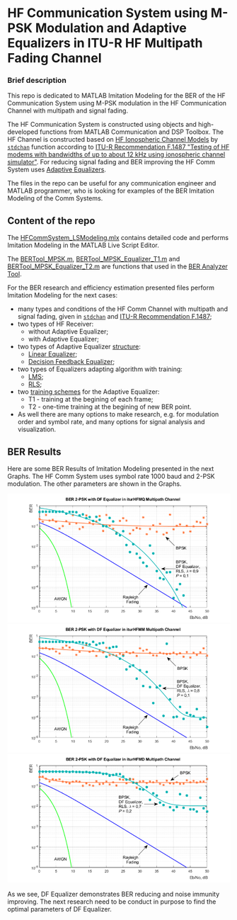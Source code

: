 # HF Communication System using M-PSK Modulation and Adaptive Equalizers in ITU-R HF Multipath Fading Channel

### Brief description

This repo is dedicated to MATLAB Imitation Modeling for the BER of the HF Communication System using M-PSK modulation in the HF Communication Channel with multipath and signal fading.

The HF Communication System is constructed using objects and high-developed functions from MATLAB Communication and DSP Toolbox. The HF Channel is constructed based on [HF Ionospheric Channel Models](https://www.mathworks.com/help/comm/examples/hf-ionospheric-channel-models.html) by [`stdchan`](https://www.mathworks.com/help/comm/ref/stdchan.html) function according to [ITU-R Recommendation F.1487 "Testing of HF modems with bandwidths of up to about 12 kHz using ionospheric channel simulator"](https://www.itu.int/rec/R-REC-F.1487/en). For reducing signal fading and BER improving the HF Comm System uses [Adaptive Equalizers](https://www.mathworks.com/help/comm/ug/adaptive-equalizers.html).

The files in the repo can be useful for any communication engineer and MATLAB programmer, who is looking for examples of the BER Imitation Modeling of the Comm Systems.

## Content of the repo

The [HFCommSystem_LSModeling.mlx](HFCommSystem_LSModeling.mlx) contains detailed code and performs Imitation Modeling in the MATLAB Live Script Editor.

The [BERTool_MPSK.m](BERTool_MPSK.m), [BERTool_MPSK_Equalizer_T1.m](BERTool_MPSK_Equalizer_T1.m) and [BERTool_MPSK_Equalizer_T2.m](BERTool_MPSK_Equalizer_T2.m) are functions that used in the [BER Analyzer Tool](https://www.mathworks.com/help/comm/ug/bit-error-rate-ber.html#bsvziy0).

For the BER research and efficiency estimation presented files perform Imitation Modeling for the next cases:
* many types and conditions of the HF Comm Channel with multipath and signal fading, given in [`stdchan`](https://www.mathworks.com/help/comm/ref/stdchan.html) and [ITU-R Recommendation F.1487](https://www.itu.int/rec/R-REC-F.1487/en);
* two types of HF Receiver:
  * without Adaptive Equalizer;
  * with Adaptive Equalizer;
* two types of Adaptive Equalizer [structure](https://www.mathworks.com/help/comm/ug/equalization.html):
  * [Linear Equalizer](https://www.mathworks.com/help/comm/ug/adaptive-equalizers.html#a1049736245);
  * [Decision Feedback Equalizer](https://www.mathworks.com/help/comm/ug/adaptive-equalizers.html#a1049736296b1);
* two types of Equalizers adapting algorithm with training:
  * [LMS](https://www.mathworks.com/help/comm/ug/adaptive-equalizers.html#d120e12871);
  * [RLS](https://www.mathworks.com/help/comm/ug/adaptive-equalizers.html#d120e12917);
* two [training schemes](https://www.mathworks.com/help/comm/ug/adaptive-equalizers.html#mw_043c9308-c7a3-4243-9cdd-0eaa9563d70d) for the Adaptive Equalizer:
  * T1 - training at the begining of each frame;
  * T2 - one-time training at the begining of new BER point.
* As well there are many options to make research, e.g. for modulation order and symbol rate, and many options for signal analysis and visualization.


## BER Results

Here are some BER Results of Imitation Modeling presented in the next Graphs. The HF Comm System uses symbol rate 1000 baud and 2-PSK modulation. The other parameters are shown in the Graphs.

![BER 2-PSK with DF Equalizer in iturHFMQ Multipath Channel](./BERGraphs/BER_2-PSK_iturHFMQ.png)
![BER 2-PSK with DF Equalizer in iturHFMM Multipath Channel](./BERGraphs/BER_2-PSK_iturHFMM.png)
![BER 2-PSK with DF Equalizer in iturHFMD Multipath Channel](./BERGraphs/BER_2-PSK_iturHFMD.png)

As we see, DF Equalizer demonstrates BER reducing and noise immunity improving. The next research need to be conduct in purpose to find the optimal parameters of DF Equalizer.
